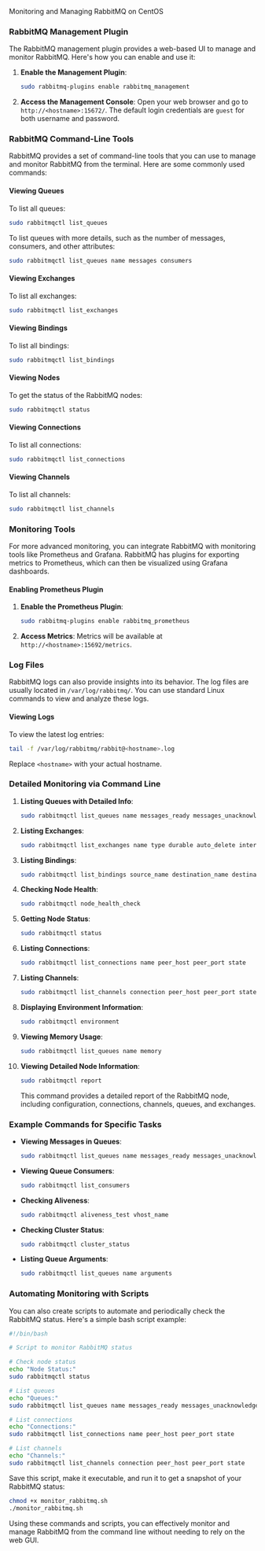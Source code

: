 
Monitoring and Managing RabbitMQ on CentOS

### RabbitMQ Management Plugin
The RabbitMQ management plugin provides a web-based UI to manage and monitor RabbitMQ. Here's how you can enable and use it:

1. **Enable the Management Plugin**:
   ```bash
   sudo rabbitmq-plugins enable rabbitmq_management
   ```

2. **Access the Management Console**:
   Open your web browser and go to `http://<hostname>:15672/`. The default login credentials are `guest` for both username and password.

### RabbitMQ Command-Line Tools
RabbitMQ provides a set of command-line tools that you can use to manage and monitor RabbitMQ from the terminal. Here are some commonly used commands:

#### Viewing Queues
To list all queues:
```bash
sudo rabbitmqctl list_queues
```

To list queues with more details, such as the number of messages, consumers, and other attributes:
```bash
sudo rabbitmqctl list_queues name messages consumers
```

#### Viewing Exchanges
To list all exchanges:
```bash
sudo rabbitmqctl list_exchanges
```

#### Viewing Bindings
To list all bindings:
```bash
sudo rabbitmqctl list_bindings
```

#### Viewing Nodes
To get the status of the RabbitMQ nodes:
```bash
sudo rabbitmqctl status
```

#### Viewing Connections
To list all connections:
```bash
sudo rabbitmqctl list_connections
```

#### Viewing Channels
To list all channels:
```bash
sudo rabbitmqctl list_channels
```

### Monitoring Tools
For more advanced monitoring, you can integrate RabbitMQ with monitoring tools like Prometheus and Grafana. RabbitMQ has plugins for exporting metrics to Prometheus, which can then be visualized using Grafana dashboards.

#### Enabling Prometheus Plugin
1. **Enable the Prometheus Plugin**:
   ```bash
   sudo rabbitmq-plugins enable rabbitmq_prometheus
   ```

2. **Access Metrics**:
   Metrics will be available at `http://<hostname>:15692/metrics`.

### Log Files
RabbitMQ logs can also provide insights into its behavior. The log files are usually located in `/var/log/rabbitmq/`. You can use standard Linux commands to view and analyze these logs.

#### Viewing Logs
To view the latest log entries:
```bash
tail -f /var/log/rabbitmq/rabbit@<hostname>.log
```

Replace `<hostname>` with your actual hostname.

### Detailed Monitoring via Command Line

1. **Listing Queues with Detailed Info**:
   ```bash
   sudo rabbitmqctl list_queues name messages_ready messages_unacknowledged messages consumers state
   ```

2. **Listing Exchanges**:
   ```bash
   sudo rabbitmqctl list_exchanges name type durable auto_delete internal
   ```

3. **Listing Bindings**:
   ```bash
   sudo rabbitmqctl list_bindings source_name destination_name destination_type routing_key
   ```

4. **Checking Node Health**:
   ```bash
   sudo rabbitmqctl node_health_check
   ```

5. **Getting Node Status**:
   ```bash
   sudo rabbitmqctl status
   ```

6. **Listing Connections**:
   ```bash
   sudo rabbitmqctl list_connections name peer_host peer_port state
   ```

7. **Listing Channels**:
   ```bash
   sudo rabbitmqctl list_channels connection peer_host peer_port state
   ```

8. **Displaying Environment Information**:
   ```bash
   sudo rabbitmqctl environment
   ```

9. **Viewing Memory Usage**:
   ```bash
   sudo rabbitmqctl list_queues name memory
   ```

10. **Viewing Detailed Node Information**:
    ```bash
    sudo rabbitmqctl report
    ```
    This command provides a detailed report of the RabbitMQ node, including configuration, connections, channels, queues, and exchanges.

### Example Commands for Specific Tasks

- **Viewing Messages in Queues**:
  ```bash
  sudo rabbitmqctl list_queues name messages_ready messages_unacknowledged
  ```

- **Viewing Queue Consumers**:
  ```bash
  sudo rabbitmqctl list_consumers
  ```

- **Checking Aliveness**:
  ```bash
  sudo rabbitmqctl aliveness_test vhost_name
  ```

- **Checking Cluster Status**:
  ```bash
  sudo rabbitmqctl cluster_status
  ```

- **Listing Queue Arguments**:
  ```bash
  sudo rabbitmqctl list_queues name arguments
  ```

### Automating Monitoring with Scripts

You can also create scripts to automate and periodically check the RabbitMQ status. Here's a simple bash script example:

```bash
#!/bin/bash

# Script to monitor RabbitMQ status

# Check node status
echo "Node Status:"
sudo rabbitmqctl status

# List queues
echo "Queues:"
sudo rabbitmqctl list_queues name messages_ready messages_unacknowledged messages consumers state

# List connections
echo "Connections:"
sudo rabbitmqctl list_connections name peer_host peer_port state

# List channels
echo "Channels:"
sudo rabbitmqctl list_channels connection peer_host peer_port state
```

Save this script, make it executable, and run it to get a snapshot of your RabbitMQ status:

```bash
chmod +x monitor_rabbitmq.sh
./monitor_rabbitmq.sh
```

Using these commands and scripts, you can effectively monitor and manage RabbitMQ from the command line without needing to rely on the web GUI.
